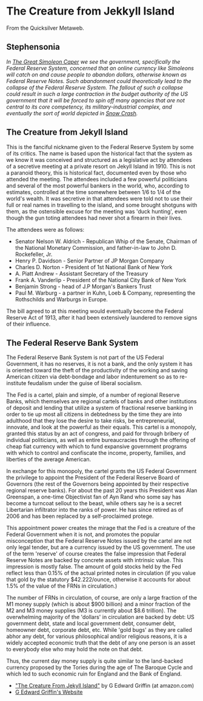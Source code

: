 
# The Creature from Jekkyll Island

From the Quicksilver Metaweb.

## Stephensonia


*In [The Great Simoleon Caper](/the-great-simoleon-caper) we see the government, specifically the Federal Reserve System, concerned that an online currency like Simoleons will catch on and cause people to abandon dollars, otherwise known as Federal Reserve Notes. Such abandonment could theoretically lead to the collapse of the Federal Reserve System. The fallout of such a collapse could result in such a large contraction in the budget authority of the US government that it will be forced to spin off many agencies that are not central to its core competency, its military-industrial complex, and eventually the sort of world depicted in [Snow Crash](/snow-crash).*

## The Creature from Jekyll Island



This is the fanciful nickname given to the Federal Reserve System by some of its critics. The name is based upon the historical fact that the system as we know it was conceived and structured as a legislative act by attendees of a secretive meeting at a private resort on Jekyll Island in 1910. This is not a paranoid theory, this is historical fact, documented even by those who attended the meeting. The attendees included a few powerful politicians and several of the most powerful bankers in the world, who, according to estimates, controlled at the time somewhere between 1/6 to 1/4 of the world's wealth. It was secretive in that attendees were told not to use their full or real names in travelling to the island, and some brought shotguns with them, as the ostensible excuse for the meeting was 'duck hunting', even though the gun toting attendees had never shot a firearm in their lives.

The attendees were as follows:
* Senator Nelson W. Aldrich - Republican Whip of the Senate, Chairman of the National Monetary Commission, and father-in-law to John D. Rockefeller, Jr.
* Henry P. Davidson - Senior Partner of JP Morgan Company
* Charles D. Norton - President of 1st National Bank of New York
* A. Piatt Andrew - Assistant Secretary of the Treasury
* Frank A. Vanderlip - President of the National City Bank of New York
* Benjamin Strong - head of J.P Morgan's Bankers Trust
* Paul M. Warburg - a partner in Kuhn, Loeb & Company, representing the Rothschilds and Warburgs in Europe.


The bill agreed to at this meeting would eventually become the Federal Reserve Act of 1913, after it had been extensively laundered to remove signs of their influence.

## The Federal Reserve Bank System


The Federal Reserve Bank System is not part of the US Federal Government, it has no reserves, it is not a bank, and the only system it has is oriented toward the theft of the productivity of the working and saving American citizen via debt-bondage and labor indenturement so as to re-institute feudalism under the guise of liberal socialism.

The Fed is a cartel, plain and simple, of a number of regional Reserve Banks, which themselves are regional cartels of banks and other institutions of deposit and lending that utilize a system of fractional reserve banking in order to tie up most all citizens in debtedness by the time they are into adulthood that they lose the desire to take risks, be entrepreneurial, innovate, and look at the powerful as their equals. This cartel is a monopoly, granted this status by an act of congress, and paid for through bribery of individual politicians, as well as entire bureaucracies through the offering of cheap fiat currency with which to fund expansive government programs with which to control and confiscate the income, property, families, and liberties of the average American.

In exchange for this monopoly, the cartel grants the US Federal Government the privilege to appoint the President of the Federal Reserve Board of Governors (the rest of the Governors being appointed by their respective regional reserve banks). For about the past 20 years this President was Alan Greenspan, a one-time Objectivist fan of Ayn Rand who some say has become a turncoat sellout to the beast, while others say he is a secret Libertarian infiltrator into the ranks of power. He has since retired as of 2006 and has been replaced by a self-proclaimed protege.

This appointment power creates the mirage that the Fed is a creature of the Federal Government when it is not, and promotes the popular misconception that the Federal Reserve Notes issued by the cartel are not only legal tender, but are a currency issued by the US government. The use of the term 'reserve' of course creates the false impression that Federal Reserve Notes are backed by concrete assets with intrinsic value. This impression is mostly false. The amount of gold stocks held by the Fed reflect less than 0.15% of the actual printed notes in circulation (if you value that gold by the statutory $42.222/ounce, otherwise it accounts for about 1.5% of the value of the FRNs in circulation.)

The number of FRNs in circulation, of course, are only a large fraction of the M1 money supply (which is about $900 billion) and a minor fraction of the M2 and M3 money supplies (M3 is currently about $8.6 trillion). The overwhelming majority of the 'dollars' in circulation are backed by debt: US government debt, state and local government debt, consumer debt, homeowner debt, corporate debt, etc. While 'gold bugs' as they are called abhor any debt, for various philosophical and/or religious reasons, it is a widely accepted economic truth that the debt of any one person is an asset to everybody else who may hold the note on that debt.

Thus, the current day money supply is quite similar to the land-backed currency proposed by the Tories during the age of The Baroque Cycle and which led to such economic ruin for England and the Bank of England.

* ["The Creature From Jekyll Island"](/http-www-amazon-com-gp-product-0912986212-102-7445426-8529757-v-glance-n-283155) by G Edward Griffin (at amazon.com)
* [G Edward Griffin's Website](/http-www-realityzone-com-realityzone-index-html)
